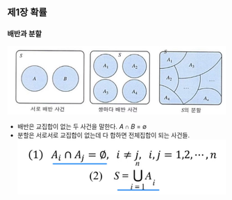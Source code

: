 ## 제1장 확률

### 배반과 분할
![img_1.png](img_1.png)
- 배반은 교집합이 없는 두 사건을 말한다. 𝐴 ∩ 𝐵 = ∅
- 분할은 서로서로 교집합이 없는데 다 합하면 전체집합이 되는 사건들.
  ![img_2.png](img_2.png)
